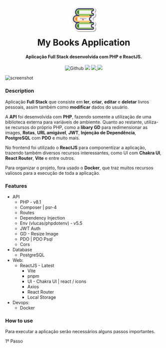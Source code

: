 <h1 align="center">
  <br />
  <img src="./github/icon.png">
  <br />
  My Books Application
  <br />
</h1>

<h4 align="center">
  Aplicação Full Stack desenvolvida com PHP e ReactJS.
</h4> 

<p align="center">
  <img src="https://img.shields.io/github/last-commit/EricNeves/myBooksApplication?style=flat-square&logo=github" alt="Github">
  <a href="https://gitter.im/amitmerchant1990/electron-markdownify"><img src="https://badges.gitter.im/amitmerchant1990/electron-markdownify.svg"></a>
  <a href="https://saythanks.io/to/bullredeyes@gmail.com">
      <img src="https://img.shields.io/badge/SayThanks.io-%E2%98%BC-1EAEDB.svg">
  </a>
  <a href="https://www.paypal.me/AmitMerchant">
    <img src="https://img.shields.io/badge/$-donate-ff69b4.svg?maxAge=2592000&amp;style=flat">
  </a>
</p>

![screenshot](github/mybookapp.gif)

### Description
Aplicação <b>Full Stack</b> que consiste em <b>ler</b>, <b>criar</b>, <b>editar</b> e <b>deletar</b> livros pessoais, assim também como <b>modificar</b> dados do usuário.

A <b>API</b> foi desenvolvida com <b>PHP</b>, fazendo somente a utilização de uma biblioteca externa para variáveis de ambiemte. Quanto ao restante, utiliza-se recursos do próprio PHP, como a <b>libary GD</b> para redimensionar as images, <b>Rotas</b>, <b>URL amigável</b>, <b>JWT</b>, <b>Injenção de Dependência</b>, <b>PostgreSQL</b> com <b>PDO</b> e muito mais.

No frontend foi utilizado o <b>ReactJS</b> para componentizar a aplicação, trazendo também diversos recursos interessantes, como UI com <b>Chakra UI</b>, <b>React Router</b>, <b>Vite</b> e entre outros.

Para organizar o projeto, fora usado o <b>Docker</b>, que traz muitos recursos valiosos para a execução de toda a aplicação.

### Features

* API
  - PHP - v8.1
   - Composer | psr-4
   - Routes
   - Dependency Injection
   - Env (vlucas/phpdotenv) - v5.5
   - JWT Auth
   - GD - Resize Image
   - PDO | PDO Psql 
   - Cors
* Database
  - PostgreSQL
* Web:
    - ReactJS - Latest
      - Vite
      - pnpm
      - UI - Chakra UI | react / icons
      - Axios
      - React Router
      - Local Storage
* Devops:
  - Docker

### How to use

Para executar a aplicação serão necessários alguns passos importantes.

1º Passo

```sh

```